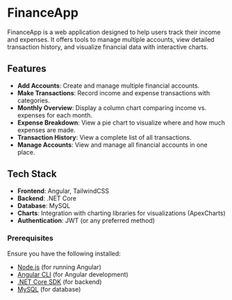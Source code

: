 # FinanceApp

FinanceApp is a web application designed to help users track their income and expenses. It offers tools to manage multiple accounts, view detailed transaction history, and visualize financial data with interactive charts.

## Features

- **Add Accounts**: Create and manage multiple financial accounts.
- **Make Transactions**: Record income and expense transactions with categories.
- **Monthly Overview**: Display a column chart comparing income vs. expenses for each month.
- **Expense Breakdown**: View a pie chart to visualize where and how much expenses are made.
- **Transaction History**: View a complete list of all transactions.
- **Manage Accounts**: View and manage all financial accounts in one place.

## Tech Stack

- **Frontend**: Angular, TailwindCSS
- **Backend**: .NET Core
- **Database**: MySQL
- **Charts**: Integration with charting libraries for visualizations (ApexCharts)
- **Authentication**: JWT (or any preferred method)


### Prerequisites

Ensure you have the following installed:

- [Node.js](https://nodejs.org/) (for running Angular)
- [Angular CLI](https://angular.io/cli) (for Angular development)
- [.NET Core SDK](https://dotnet.microsoft.com/download) (for backend)
- [MySQL](https://www.mysql.com/downloads/) (for database)



   
